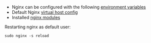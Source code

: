 * Nginx can be configured with the following [environment variables](https://github.com/wodby/nginx#environment-variables)
* Default Nginx [virtual host config](https://github.com/wodby/nginx/blob/master/templates/vhost.conf.tpl)
* Installed [nginx modules](https://github.com/wodby/nginx/blob/master/test/nginx_modules) 

Restarting nginx as default user:

```shell
sudo nginx -s reload
```
